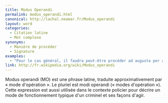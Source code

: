 ```yaml
---
title: Modus Operandi
permalink: modus_operandi.html
canonical: http://lachal.neamar.fr/Modus_operandi
layout: word
categories:
  - Citation latine
  - Mot complexe
synonyms:
  - Manière de procéder
  - Signature
examples:
  - "Pour le cas général, il faudra peut-être procéder ad augusta per angusta et adopter un modus operandi suivant un vent catabatique…"
link: http://fr.wikipedia.org/wiki/Modus_operandi
---
```


Modus operandi (MO) est une phrase latine, traduite approximativement par « mode d'opération ». Le pluriel est modi operandi (« modes d'opération »). Cette expression est aussi utilisée dans le contexte policier pour décrire un mode de fonctionnement typique d'un criminel et ses façons d'agir.

